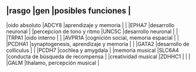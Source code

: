 
|rasgo                         |gen                           |posibles funciones                      |
--------------------------------------------------------------------------------------------------------
|oido absoluto                 |ADCY8                         |aprendizaje y memoria                   |
|                              |EPHA7                         |desarrollo neuronal                     |
|percepcion de tono y ritmo    |UNC5C                         |desarrollo neuronal                     |
|                              |TRPA1                         |oido interno                            |
|                              |AVPR1A                        |cognición social, memoria espacial      |
|                              |PCDHA1                        |synaptogenesis, aprendizaje y memoria   |
|                              |GATA2                         |desarrollo de colliculus                |
|                              |PCDH7                         |cochlea y amygdala                      |
|memoria musical               |SLC6A4                        |conducta de búsqueda de recompensa      |
|creatividad musical           |ZDHHC1                        |                                        |
|                              |GALM                          |thalamo, percepción musical             |

